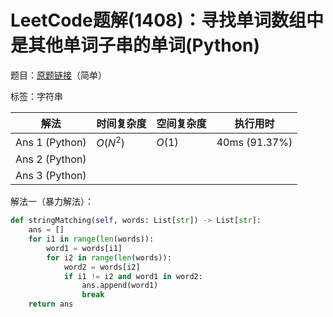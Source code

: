 # LeetCode题解(1408)：寻找单词数组中是其他单词子串的单词(Python)

题目：[原题链接](https://leetcode-cn.com/problems/string-matching-in-an-array/)（简单）

标签：字符串

| 解法           | 时间复杂度 | 空间复杂度 | 执行用时      |
| -------------- | ---------- | ---------- | ------------- |
| Ans 1 (Python) | $O(N^2)$   | $O(1)$     | 40ms (91.37%) |
| Ans 2 (Python) |            |            |               |
| Ans 3 (Python) |            |            |               |

解法一（暴力解法）：

```python
def stringMatching(self, words: List[str]) -> List[str]:
    ans = []
    for i1 in range(len(words)):
        word1 = words[i1]
        for i2 in range(len(words)):
            word2 = words[i2]
            if i1 != i2 and word1 in word2:
                ans.append(word1)
                break
    return ans
```
